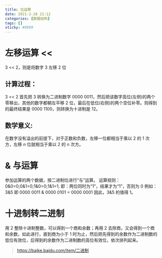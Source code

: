 ```yaml
---
title: 位运算
date: 2021-2-28 21:12
categories: [数据结构]
tags: []
sticky: #9999
---
```


# 左移运算 <<

3 << 2，则是将数字 3 左移 2 位

## 计算过程：

3 << 2 首先把 3 转换为二进制数字 0000 0011，然后把该数字高位(左侧)的两个零移出，其他的数字都朝左平移 2 位，最后在低位(右侧)的两个空位补零。则得到的最终结果是 0000 1100，则转换为十进制是 12。

## 数学意义:

在数字没有溢出的前提下，对于正数和负数，左移一位都相当于乘以 2 的 1 次方，左移 n 位就相当于乘以 2 的 n 次方。

# & 与运算

参加运算的两个数据，按二进制位进行“与”运算。
运算规则：0&0=0;0&1=0;1&0=0;1&1=1;
即：两位同时为“1”，结果才为“1”，否则为 0
例如：3&5 即 0000 0011 & 0000 0101 = 0000 0001 因此，3&5 的值得 1。

# 十进制转二进制

用 2 整除十进制整数，可以得到一个商和余数；再用 2 去除商，又会得到一个商和余数，如此进行，直到商为小于 1 时为止，然后把先得到的余数作为二进制数的低位有效位，后得到的余数作为二进制数的高位有效位，依次排列起来。

> https://baike.baidu.com/item/二进制
